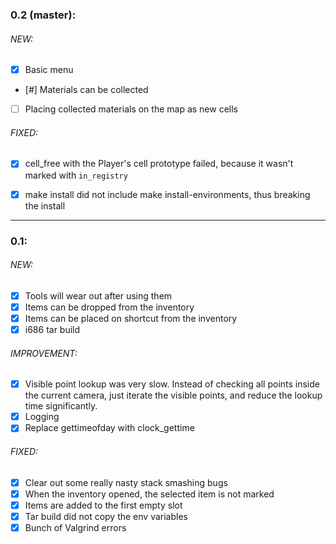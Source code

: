 ### 0.2 (master):

###### NEW:
* [x] Basic menu
* [#] Materials can be collected
* [ ] Placing collected materials on the map as new cells

###### FIXED:
* [x] cell_free with the Player's cell prototype failed, because it wasn't marked with `in_registry`
* [x] make install did not include make install-environments, thus breaking the install


---

### 0.1:

###### NEW:
* [x] Tools will wear out after using them
* [x] Items can be dropped from the inventory
* [x] Items can be placed on shortcut from the inventory
* [x] i686 tar build
###### IMPROVEMENT:
* [x] Visible point lookup was very slow. Instead of checking all points inside the current camera, just iterate the visible points,
and reduce the lookup time significantly.
* [x] Logging
* [x] Replace gettimeofday with clock_gettime

###### FIXED:
* [x] Clear out some really nasty stack smashing bugs
* [x] When the inventory opened, the selected item is not marked
* [x] Items are added to the first empty slot
* [x] Tar build did not copy the env variables
* [x] Bunch of Valgrind errors
